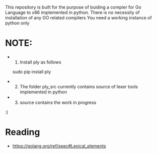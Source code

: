 

This repository is built for the purpose of buiding a compier for Go Language to x86 implemented in python.
There is no necessity of installation of any GO related compilers
You need a working instance of python only


NOTE:
======
 + 1. Install ply as follows

	sudo pip install ply

 + 2. The folder ply_src currently contains source of lexer tools implemented in python

 + 3. source contains the work in progress

:)

Reading
========

 + https://golang.org/ref/spec#Lexical_elements